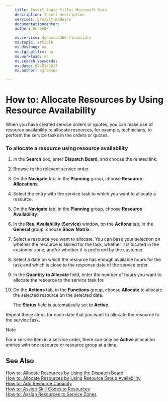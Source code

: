 ```yaml
---
    title: Insert topic title| Microsoft Docs
    description: Insert description
    services: project-madeira
    documentationcenter: ''
    author: SorenGP

    ms.service: dynamics365-financials
    ms.topic: article
    ms.devlang: na
    ms.tgt_pltfrm: na
    ms.workload: na
    ms.search.keywords:
    ms.date: 07/01/2017
    ms.author: sgroespe

---
```

# How to: Allocate Resources by Using Resource Availability
When you have created service orders or quotes, you can make use of resource availability to allocate resources, for example, technicians, to perform the service tasks in the orders or quotes.  
  
### To allocate a resource using resource availability  
  
1.  In the **Search** box, enter **Dispatch Board**, and choose the related link.  
  
2.  Browse to the relevant service order.  
  
3.  On the **Navigate** tab, in the **Planning** group, choose **Resource Allocations**.  
  
4.  Select the entry with the service task to which you want to allocate a resource.  
  
5.  On the **Navigate** tab, in the **Planning** group, choose **Resource Availability**.  
  
6.  In the **Res. Availability \(Service\)** window, on the **Actions** tab, in the **General** group, choose **Show Matrix**.  
  
7.  Select a resource you want to allocate. You can base your selection on whether the resource is skilled for the task, whether it is located in the customer zone, and\/or whether it is preferred by the customer.  
  
8.  Select a date on which the resource has enough available hours for the task and which is close to the response date of the service order.  
  
9. In the **Quantity to Allocate** field, enter the number of hours you want to allocate the resource to the service task for.  
  
10. On the **Actions** tab, in the **Functions** group, choose **Allocate** to allocate the selected resource on the selected date.  
  
     The **Status** field is automatically set to **Active**.  
  
 Repeat these steps for each date that you want to allocate the resource to the service task.  
  
> [!NOTE]  
>  For a service item in a service order, there can only be **Active** allocation entries with one resource or resource group at a time.  
  
## See Also  
 [How to: Allocate Resources by Using the Dispatch Board](../how-to-allocate-resources-by-using-the-dispatch-board.md)   
 [How to: Allocate Resources by Using Resource Group Availability](../how-to-allocate-resources-by-using-resource-group-availability.md)   
 [How to: Add Resource Capacity](../how-to-add-resource-capacity.md)   
 [How to: Assign Skill Codes to Resources](../how-to-assign-skill-codes-to-resources.md)   
 [How to: Assign Resources to Service Zones](../how-to-assign-resources-to-service-zones.md)